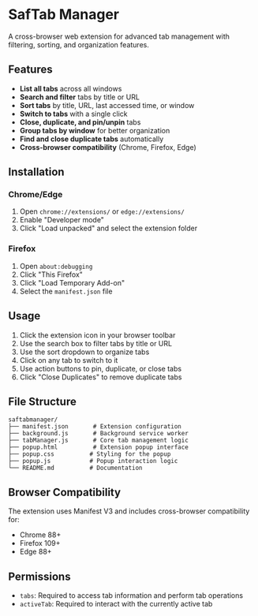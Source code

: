 # SafTab Manager

A cross-browser web extension for advanced tab management with filtering, sorting, and organization features.

## Features

- **List all tabs** across all windows
- **Search and filter** tabs by title or URL
- **Sort tabs** by title, URL, last accessed time, or window
- **Switch to tabs** with a single click
- **Close, duplicate, and pin/unpin** tabs
- **Group tabs by window** for better organization
- **Find and close duplicate tabs** automatically
- **Cross-browser compatibility** (Chrome, Firefox, Edge)

## Installation

### Chrome/Edge
1. Open `chrome://extensions/` or `edge://extensions/`
2. Enable "Developer mode"
3. Click "Load unpacked" and select the extension folder

### Firefox
1. Open `about:debugging`
2. Click "This Firefox"
3. Click "Load Temporary Add-on"
4. Select the `manifest.json` file

## Usage

1. Click the extension icon in your browser toolbar
2. Use the search box to filter tabs by title or URL
3. Use the sort dropdown to organize tabs
4. Click on any tab to switch to it
5. Use action buttons to pin, duplicate, or close tabs
6. Click "Close Duplicates" to remove duplicate tabs

## File Structure

```
saftabmanager/
├── manifest.json       # Extension configuration
├── background.js       # Background service worker
├── tabManager.js       # Core tab management logic
├── popup.html          # Extension popup interface
├── popup.css          # Styling for the popup
├── popup.js           # Popup interaction logic
└── README.md          # Documentation
```

## Browser Compatibility

The extension uses Manifest V3 and includes cross-browser compatibility for:
- Chrome 88+
- Firefox 109+
- Edge 88+

## Permissions

- `tabs`: Required to access tab information and perform tab operations
- `activeTab`: Required to interact with the currently active tab
